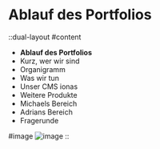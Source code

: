 # Ablauf des Portfolios

::dual-layout
#content

- **Ablauf des Portfolios**
- Kurz, wer wir sind
- Organigramm
- Was wir tun
- Unser CMS ionas
- Weitere Produkte
- Michaels Bereich
- Adrians Bereich
- Fragerunde

#image
![image](/img/roterfaden.jpg)
::
